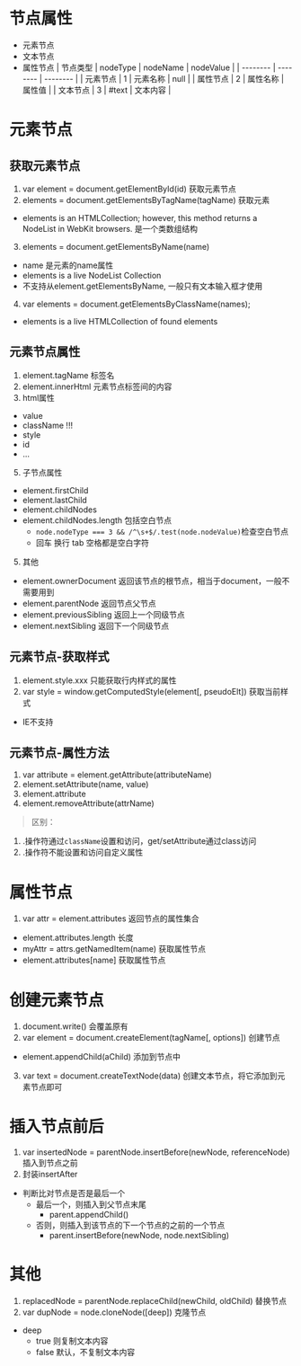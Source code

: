 # 节点属性
  - 元素节点
  - 文本节点
  - 属性节点
    | 节点类型 | nodeType | nodeName | nodeValue |
    | -------- | -------- | -------- |
    | 元素节点 | 1        | 元素名称 | null      |
    | 属性节点 | 2        | 属性名称 | 属性值    |
    | 文本节点 | 3        | #text    | 文本内容  |

# 元素节点
## 获取元素节点
1. var element = document.getElementById(id) 获取元素节点
2. elements = document.getElementsByTagName(tagName) 获取元素
  - elements is an HTMLCollection; however, this method returns a NodeList in WebKit browsers. 是一个类数组结构
3. elements = document.getElementsByName(name) 
  - name 是元素的name属性
  - elements is a live NodeList Collection
  - 不支持从element.getElementsByName, 一般只有文本输入框才使用
4. var elements = document.getElementsByClassName(names); 
  - elements is a live HTMLCollection of found elements

## 元素节点属性  
1. element.tagName 标签名
2. element.innerHtml 元素节点标签间的内容
3. html属性
  - value
  - className !!!
  - style
  - id
  - ...

5. 子节点属性    
  - element.firstChild
  - element.lastChild
  - element.childNodes
  - element.childNodes.length  包括空白节点
    - `node.nodeType === 3 && /^\s+$/.test(node.nodeValue)`检查空白节点
    - 回车 换行 tab 空格都是空白字符

5. 其他
  - element.ownerDocument 返回该节点的根节点，相当于document，一般不需要用到
  - element.parentNode 返回节点父节点
  - element.previousSibling 返回上一个同级节点
  - element.nextSibling 返回下一个同级节点

## 元素节点-获取样式
1. element.style.xxx 只能获取行内样式的属性
2. var style = window.getComputedStyle(element[, pseudoElt]) 获取当前样式
  - IE不支持

## 元素节点-属性方法
1. var attribute = element.getAttribute(attributeName)
2. element.setAttribute(name, value)
3. element.attribute
4. element.removeAttribute(attrName)

> 区别： 
  1. .操作符通过`className`设置和访问，get/setAttribute通过class访问
  2. .操作符不能设置和访问自定义属性

# 属性节点
1. var attr = element.attributes 返回节点的属性集合
  - element.attributes.length 长度
  - myAttr = attrs.getNamedItem(name) 获取属性节点
  - element.attributes[name] 获取属性节点


# 创建元素节点
1. document.write()  会覆盖原有
2. var element = document.createElement(tagName[, options]) 创建节点
  - element.appendChild(aChild) 添加到节点中

3. var text = document.createTextNode(data) 创建文本节点，将它添加到元素节点即可


# 插入节点前后
1. var insertedNode = parentNode.insertBefore(newNode, referenceNode) 插入到节点之前
2. 封装insertAfter
  - 判断比对节点是否是最后一个
    - 最后一个，则插入到父节点末尾 
      - parent.appendChild()
    - 否则，则插入到该节点的下一个节点的之前的一个节点
      - parent.insertBefore(newNode, node.nextSibling) 

# 其他
1. replacedNode = parentNode.replaceChild(newChild, oldChild) 替换节点
2. var dupNode = node.cloneNode([deep]) 克隆节点
  - deep
    - true 则复制文本内容
    - false 默认，不复制文本内容
  